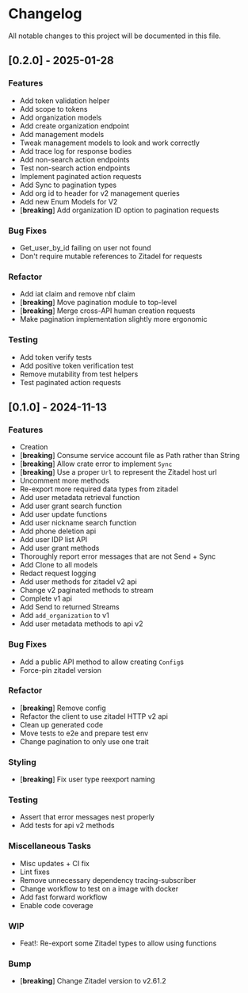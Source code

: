 # Changelog

All notable changes to this project will be documented in this file.

## [0.2.0] - 2025-01-28

### Features

- Add token validation helper
- Add scope to tokens
- Add organization models
- Add create organization endpoint
- Add management models
- Tweak management models to look and work correctly
- Add trace log for response bodies
- Add non-search action endpoints
- Test non-search action endpoints
- Implement paginated action requests
- Add Sync to pagination types
- Add org id to header for v2 management queries
- Add new Enum Models for V2
- [**breaking**] Add organization ID option to pagination requests

### Bug Fixes

- Get_user_by_id failing on user not found
- Don't require mutable references to Zitadel for requests

### Refactor

- Add iat claim and remove nbf claim
- [**breaking**] Move pagination module to top-level
- [**breaking**] Merge cross-API human creation requests
- Make pagination implementation slightly more ergonomic

### Testing

- Add token verify tests
- Add positive token verification test
- Remove mutability from test helpers
- Test paginated action requests

## [0.1.0] - 2024-11-13

### Features

- Creation
- [**breaking**] Consume service account file as Path rather than String
- [**breaking**] Allow crate error to implement `Sync`
- [**breaking**] Use a proper `Url` to represent the Zitadel host url
- Uncomment more methods
- Re-export more required data types from zitadel
- Add user metadata retrieval function
- Add user grant search function
- Add user update functions
- Add user nickname search function
- Add phone deletion api
- Add user IDP list API
- Add user grant methods
- Thoroughly report error messages that are not Send + Sync
- Add Clone to all models
- Redact request logging
- Add user methods for zitadel v2 api
- Change v2 paginated methods to stream
- Complete v1 api
- Add Send to returned Streams
- Add `add_organization` to v1
- Add user metadata methods to api v2

### Bug Fixes

- Add a public API method to allow creating `Config`s
- Force-pin zitadel version

### Refactor

- [**breaking**] Remove config
- Refactor the client to use zitadel HTTP v2 api
- Clean up generated code
- Move tests to e2e and prepare test env
- Change pagination to only use one trait

### Styling

- [**breaking**] Fix user type reexport naming

### Testing

- Assert that error messages nest properly
- Add tests for api v2 methods

### Miscellaneous Tasks

- Misc updates + CI fix
- Lint fixes
- Remove unnecessary dependency tracing-subscriber
- Change workflow to test on a image with docker
- Add fast forward workflow
- Enable code coverage

### WIP

- Feat!: Re-export some Zitadel types to allow using functions

### Bump

- [**breaking**] Change Zitadel version to v2.61.2

<!-- generated by git-cliff -->
